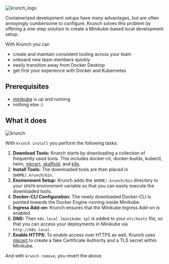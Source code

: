 ![krunch_logo](https://user-images.githubusercontent.com/47751895/235236895-9b07f0fe-351d-4ef1-8713-0d98888af5ce.svg)

Containerized development setups have many advantages, but are often annoyingly cumbersome to configure. Krunch solves
this problem by offering a one-step solution to create a Minikube-based local development setup. 

With Krunch you can
- create and maintain consistent tooling across your team
- onboard new team members quickly
- easily transition away from Docker Desktop
- get first your experience with Docker and Kubernetes

## Prerequisites
- [minikube](https://minikube.sigs.k8s.io/docs/start/) is up and running
- nothing else :)

## What it does
![krunch](https://github.com/timowuttke/krunch/assets/47751895/ec4cfd20-50b6-4d47-922e-c987de84570b)

With `krunch install` you perform the following tasks:
1. **Download Tools:** Krunch starts by downloading a collection of frequently used tools. This includes docker-cli, 
docker-buildx, kubectl, helm, [mkcert](https://github.com/FiloSottile/mkcert), 
[skaffold](https://github.com/GoogleContainerTools/skaffold), 
and [k9s](https://github.com/derailed/k9s).
2. **Install Tools:** The downloaded tools are then placed in `$HOME/.krunch/bin`.
3. **Environment Setup:** Krunch adds the `$HOME/.krunch/bin` directory to your `$PATH` environment variable so that you
can easily execute the downloaded tools.
4. **Docker-CLI Configuration:** The newly downloaded Docker-CLI is pointed towards the Docker Engine running inside 
Minikube.
5. **Ingress Add-on:** Krunch ensures that the Minikube Ingress Add-on is enabled.
6. **DNS:** Then `k8s.local [minikube ip]` is added to your `etc/hosts` file, so that you can access 
your deployments in Minikube via `http://k8s.local`.
7. **Enable HTTPS:** To enable access over HTTPS as well, Krunch uses [mkcert](https://github.com/FiloSottile/mkcert) 
to create a fake Certificate Authority and a TLS secret within Minikube.

And with `krunch remove`, you revert the above.
